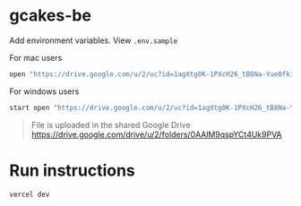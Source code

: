 # gcakes-be

Add environment variables. View `.env.sample`

For mac users

```bash
open "https://drive.google.com/u/2/uc?id=1agXtg0K-1PXcH26_tB8Na-Yue0fk1u85&export=download"
```

For windows users

```bash
start open "https://drive.google.com/u/2/uc?id=1agXtg0K-1PXcH26_tB8Na-Yue0fk1u85&export=download"
```

> File is uploaded in the shared Google Drive
> https://drive.google.com/drive/u/2/folders/0AAlM9qspYCt4Uk9PVA

# Run instructions

```bash
vercel dev
```
